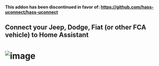 **This addon has been discontinued in favor of: https://github.com/hass-uconnect/hass-uconnect**


## Connect your Jeep, Dodge, Fiat (or other FCA vehicle) to Home Assistant

# ![image](https://github.com/Blueion76/FCAUconnect-HA/blob/master/FCAAddon/docs-stellantis.png?raw=true)

